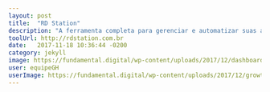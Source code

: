 ```yaml
---
layout: post
title:  "RD Station"
description: "A ferramenta completa para gerenciar e automatizar suas ações de Marketing Digital."
toolUrl: http://rdstation.com.br
date:   2017-11-18 10:36:44 -0200
category: jekyll
image: https://fundamental.digital/wp-content/uploads/2017/12/dashboard-rd-station.gif
user: equipeGH
userImage: https://fundamental.digital/wp-content/uploads/2017/12/growth-4.png
---
```

